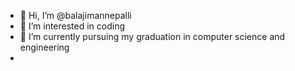 - 👋 Hi, I’m @balajimannepalli
- 👀 I’m interested in coding 
- 🌱 I’m currently pursuing my graduation in computer science and engineering
-  

<!---
balajimannepalli/balajimannepalli is a ✨ special ✨ repository because its `README.md` (this file) appears on your GitHub profile.
You can click the Preview link to take a look at your changes.
--->
